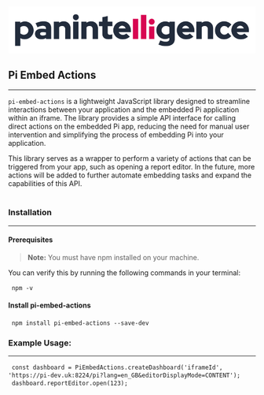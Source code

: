 ![Logo Image](./static/logo.png)

## Pi Embed Actions

-----------------

`pi-embed-actions` is a lightweight JavaScript library designed to streamline interactions between your application and the embedded Pi application within an iframe. The library provides a simple API interface for calling direct actions on the embedded Pi app, reducing the need for manual user intervention and simplifying the process of embedding Pi into your application.

This library serves as a wrapper to perform a variety of actions that can be triggered from your app, such as opening a report editor. In the future, more actions will be added to further automate embedding tasks and expand the capabilities of this API.
<br>
<br>

### Installation

-----------------

#### Prerequisites

> **Note:** You must have npm installed on your machine.

You can verify this by running the following commands in your terminal:

```shell
 npm -v
```

#### Install pi-embed-actions

```shell
 npm install pi-embed-actions --save-dev
```



### Example Usage:

-----------------

```shell
 const dashboard = PiEmbedActions.createDashboard('iframeId', 'https://pi-dev.uk:8224/pi?lang=en_GB&editorDisplayMode=CONTENT');
 dashboard.reportEditor.open(123);
```

